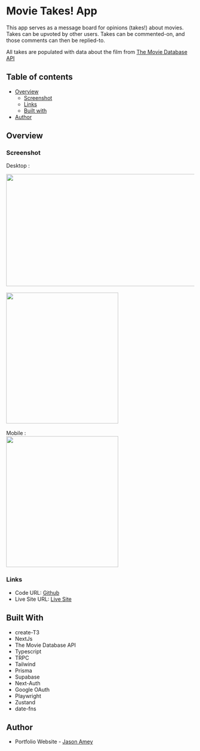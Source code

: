 # Movie Takes! App

This app serves as a message board for opinions (takes!) about movies. Takes can be upvoted by other users. Takes can be commented-on, and those comments can then be replied-to.

All takes are populated with data about the film from [The Movie Database API](https://developer.themoviedb.org/reference/intro/getting-started)

## Table of contents

- [Overview](#overview)
  - [Screenshot](#screenshot)
  - [Links](#links)
  - [Built with](#built-with)
- [Author](#author)

## Overview

### Screenshot

Desktop :

<img src="https://firebasestorage.googleapis.com/v0/b/project-data-ja.appspot.com/o/front-end-mentor%2Fmovie-takes%2Fmovie-takes-1.jpg?alt=media&token=9bebf645-616c-4ac2-bac0-4e4b3b807245" width="650" height="300" style="display:block" />

<br/>

<img src="https://firebasestorage.googleapis.com/v0/b/project-data-ja.appspot.com/o/front-end-mentor%2Fmovie-takes%2Fmovie-takes-4.jpg?alt=media&token=8d0edee5-3397-450e-8dd1-06298f5865e6" width="300" height="350" style="display:block" />

<br/>
Mobile :
<img src="https://firebasestorage.googleapis.com/v0/b/project-data-ja.appspot.com/o/front-end-mentor%2Fmovie-takes%2Fmovie-takes-3.jpg?alt=media&token=dcc81923-919f-4b68-80d6-9159349bd3bf" width="300" height="350" style="display:block" />

### Links

- Code URL: [Github](https://github.com/jasonamey/movie-takes-message-board)
- Live Site URL: [Live Site](https://movie-takes-message-board.vercel.app/)

## Built With

- create-T3
- NextJs
- The Movie Database API
- Typescript
- TRPC
- Tailwind
- Prisma
- Supabase
- Next-Auth
- Google OAuth
- Playwright
- Zustand
- date-fns

## Author

- Portfolio Website - [Jason Amey](https://www.jasonamey.com)
